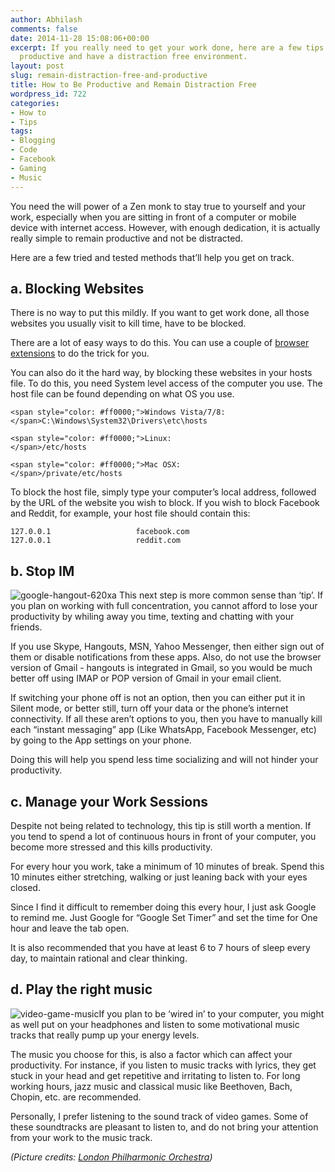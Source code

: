 ```yaml
---
author: Abhilash
comments: false
date: 2014-11-28 15:08:06+00:00
excerpt: If you really need to get your work done, here are a few tips to being more
  productive and have a distraction free environment.
layout: post
slug: remain-distraction-free-and-productive
title: How to Be Productive and Remain Distraction Free
wordpress_id: 722
categories:
- How to
- Tips
tags:
- Blogging
- Code
- Facebook
- Gaming
- Music
---
```


You need the will power of a Zen monk to stay true to yourself and your work, especially when you are sitting in front of a computer or mobile device with internet access. However, with enough dedication, it is actually really simple to remain productive and not be distracted.

Here are a few tried and tested methods that’ll help you get on track.


## a. Blocking Websites


There is no way to put this mildly. If you want to get work done, all those websites you usually visit to kill time, have to be blocked.

There are a lot of easy ways to do this. You can use a couple of [browser extensions](http://www.techcovered.org/648/maximize-productivity-time-saving-tools) to do the trick for you.

You can also do it the hard way, by blocking these websites in your hosts file. To do this, you need System level access of the computer you use. The host file can be found depending on what OS you use.

    
    <span style="color: #ff0000;">Windows Vista/7/8:
    </span>C:\Windows\System32\Drivers\etc\hosts
    
    <span style="color: #ff0000;">Linux:
    </span>/etc/hosts
    
    <span style="color: #ff0000;">Mac OSX:
    </span>/private/etc/hosts
    


To block the host file, simply type your computer’s local address, followed by the URL of the website you wish to block. If you wish to block Facebook and Reddit, for example, your host file should contain this:

    
    127.0.0.1                   facebook.com
    127.0.0.1                   reddit.com




## b. Stop IM


![google-hangout-620xa](http://img.techcovered.org/tc/google-hangout-620xa.jpg)
This next step is more common sense than ‘tip’. If you plan on working with full concentration, you cannot afford to lose your productivity by whiling away you time, texting and chatting with your friends.

If you use Skype, Hangouts, MSN, Yahoo Messenger, then either sign out of them or disable notifications from these apps. Also, do not use the browser version of Gmail - hangouts is integrated in Gmail, so you would be much better off using IMAP or POP version of Gmail in your email client.

If switching your phone off is not an option, then you can either put it in Silent mode, or better still, turn off your data or the phone’s internet connectivity. If all these aren’t options to you, then you have to manually kill each “instant messaging” app (Like WhatsApp, Facebook Messenger, etc) by going to the App settings on your phone.

Doing this will help you spend less time socializing and will not hinder your productivity.


## c. Manage your Work Sessions


Despite not being related to technology, this tip is still worth a mention. If you tend to spend a lot of continuous hours in front of your computer, you become more stressed and this kills productivity.

For every hour you work, take a minimum of 10 minutes of break. Spend this 10 minutes either stretching, walking or just leaning back with your eyes closed.

Since I find it difficult to remember doing this every hour, I just ask Google to remind me. Just Google for “Google Set Timer” and set the time for One hour and leave the tab open.

It is also recommended that you have at least 6 to 7 hours of sleep every day, to maintain rational and clear thinking.


## d. Play the right music


![video-game-music](http://img.techcovered.org/tc/video-game-music.png)If you plan to be ‘wired in’ to your computer, you might as well put on your headphones and listen to some motivational music tracks that really pump up your energy levels.

The music you choose for this, is also a factor which can affect your productivity. For instance, if you listen to music tracks with lyrics, they get stuck in your head and get repetitive and irritating to listen to. For long working hours, jazz music and classical music like Beethoven, Bach, Chopin, etc. are recommended.

Personally, I prefer listening to the sound track of video games. Some of these soundtracks are pleasant to listen to, and do not bring your attention from your work to the music track.

_(Picture credits: [London Philharmonic Orchestra](http://en.wikipedia.org/wiki/The_Greatest_Video_Game_Music))_
